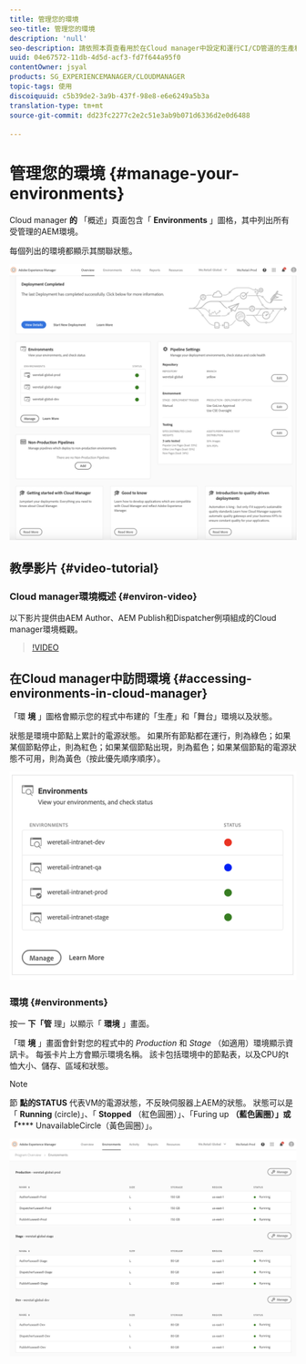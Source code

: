 ```yaml
---
title: 管理您的環境
seo-title: 管理您的環境
description: 'null'
seo-description: 請依照本頁查看用於在Cloud manager中設定和運行CI/CD管道的生產和非生產環境的清單。
uuid: 04e67572-11db-4d5d-acf3-fd7f644a95f0
contentOwner: jsyal
products: SG_EXPERIENCEMANAGER/CLOUDMANAGER
topic-tags: 使用
discoiquuid: c5b39de2-3a9b-437f-98e8-e6e6249a5b3a
translation-type: tm+mt
source-git-commit: dd23fc2277c2e2c51e3ab9b071d6336d2e0d6488

---
```



# 管理您的環境 {#manage-your-environments}

Cloud manager **的** 「概述」頁面包含「 **Environments** 」圖格，其中列出所有受管理的AEM環境。

每個列出的環境都顯示其關聯狀態。

![](assets/Manage_Environments1.png)

## 教學影片 {#video-tutorial}

### Cloud manager環境概述 {#environ-video}

以下影片提供由AEM Author、AEM Publish和Dispatcher例項組成的Cloud manager環境概觀。

>[!VIDEO](https://video.tv.adobe.com/v/26318/?captions=chi_hant)

## 在Cloud manager中訪問環境 {#accessing-environments-in-cloud-manager}

「環 **境** 」圖格會顯示您的程式中布建的「生產」和「舞台」環境以及狀態。

狀態是環境中節點上累計的電源狀態。 如果所有節點都在運行，則為綠色；如果某個節點停止，則為紅色；如果某個節點出現，則為藍色；如果某個節點的電源狀態不可用，則為黃色（按此優先順序順序）。

![](assets/manage_environments-screen2.png)

### 環境 {#environments}

按一 **下「管** 理」以顯示「 **環境** 」畫面。

「環 **境** 」畫面會針對您的程式中的 *Production* 和 *Stage* （如適用）環境顯示資訊卡。 每張卡片上方會顯示環境名稱。 該卡包括環境中的節點表，以及CPU的t恤大小、儲存、區域和狀態。

>[!NOTE]
>
>節 **點的STATUS** 代表VM的電源狀態，不反映伺服器上AEM的狀態。 狀態可以是「 **Running** (circle)」、「 **Stopped** （紅色圓圈）」、「Furing up **（藍色圓圈）」或「****** UnavailableCircle（黃色圓圈）」。

![](assets/Manage_Environments2.png)
